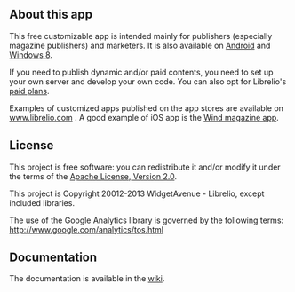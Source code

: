 ## About this app

This free customizable app is intended mainly for publishers (especially magazine publishers) and marketers. It is also available on [Android](https://github.com/libreliodev/Android) and  [Windows 8](https://github.com/libreliodev/windows8).

If you need to publish dynamic and/or paid contents, you need to set up your own server and develop your own code. You can also opt for Librelio's [paid plans](http://www.librelio.com/index.php#pricing).

Examples of customized apps published on the app stores are available on www.librelio.com . A good example of iOS app is the [Wind magazine app](https://itunes.apple.com/fr/app/wind-magazine/id433594605?mt=8). 


## License
This project is free software: you can redistribute it and/or modify it under the terms of the [Apache License, Version 2.0](http://www.apache.org/licenses/LICENSE-2.0).

This project is Copyright 20012-2013 WidgetAvenue - Librelio, except included libraries.

The use of the Google Analytics library is governed by the following terms: http://www.google.com/analytics/tos.html


## Documentation
The documentation is available in the [wiki](https://github.com/libreliodev/iOS/wiki).
